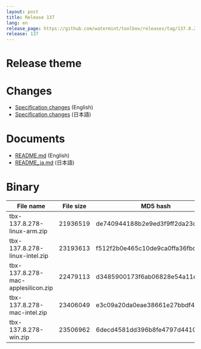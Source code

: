 ```yaml
---
layout: post
title: Release 137
lang: en
release_page: https://github.com/watermint/toolbox/releases/tag/137.8.278
release: 137
---
```


# Release theme

# Changes

* [Specification changes](https://github.com/watermint/toolbox/blob/137.8.278/docs/releases/changes137.md) (English)
* [Specification changes](https://github.com/watermint/toolbox/blob/137.8.278/docs/releases/changes137.md) (日本語)

# Documents

* [README.md](https://github.com/watermint/toolbox/blob/137.8.278/README.md) (English)
* [README_ja.md](https://github.com/watermint/toolbox/blob/137.8.278/README_ja.md) (日本語)

# Binary

| File name                          | File size | MD5 hash                         | SHA256 hash                                                      |
|------------------------------------|-----------|----------------------------------|------------------------------------------------------------------|
| tbx-137.8.278-linux-arm.zip        | 21936519  | de740944188b2e9ed3f9ff2da23c12e9 | a9c369509772d456fa3ddd767ae848ec59047cd494dc0b274389aac0df13e2a3 |
| tbx-137.8.278-linux-intel.zip      | 23193613  | f512f2b0e465c10de9ca0ffa36fbdc32 | 0d6d552a8068a0a769f1c38582023b2b6b980c98991bb855490b232116aa6a48 |
| tbx-137.8.278-mac-applesilicon.zip | 22479113  | d3485900173f6ab06828e54a11eccce1 | b37534f443e811622ded4fae1e125452b8486952d43cc806325a0176960dd357 |
| tbx-137.8.278-mac-intel.zip        | 23406049  | e3c09a20da0eae38661e27bbdf46b515 | 239636624c5794ca45f34145982ef5cd2f679b799eba7ef561d362bbef4be745 |
| tbx-137.8.278-win.zip              | 23506962  | 6decd4581dd396b8fe4797d441011942 | b007c5dfd60588db7c0ddda46b626a88a830fba7a167f398e5def800ab31d6f5 |


